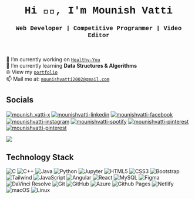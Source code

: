 
<h1 align="center" style="font-family: 'Courier New', monospace;">Hi 👋🏻, I'm Mounish Vatti</h1>
<h3 align="center" style="font-family: 'Courier New', monospace;">Web Developer  |  Competitive Programmer  |  Video Editor </h3>
<br>

🔭 I’m currently working on [`Healthy-You`](https://github.com/mounishvatti/healthy-you-app)<br>
🌱 I’m currently learning **Data Structures & Algorithms**<br>
🌐 View my [`portfolio`](https://mounishvatti.netlify.app/)<br>
📫 Mail me at: [`mounishvatti2002@gmail.com`](mailto:mounishvatti2002@gmail.com)

<h2 align="left">Socials</h2>
<p align="left">  
  <a href="https://twitter.com/mounish_vatti" target="blank"><img align="center" src="https://img.shields.io/badge/Twitter-1D9BF0.svg?style=for-the-badge&logo=Twitter&logoColor=white" alt="mounish_vatti-x"/></a>
  <a href="https://linkedin.com/in/mounish-vatti" target="blank"><img align="center" src="https://img.shields.io/badge/LinkedIn-0A66C2.svg?style=for-the-badge&logo=LinkedIn&logoColor=white" alt="mounishvatti-linkedin"/></a>
  <a href="https://fb.com/mounishvatti" target="blank"><img align="center" src="https://img.shields.io/badge/Facebook-0866FF.svg?style=for-the-badge&logo=Facebook&logoColor=white" alt="mounishvatti-facebook"/></a>
  <a href="https://instagram.com/mounishvatti" target="blank"><img align="center" src="https://img.shields.io/badge/Instagram-E4405F.svg?style=for-the-badge&logo=Instagram&logoColor=white" alt="mounishvatti-instagram"/></a>
   <a href="https://open.spotify.com/user/31uh3iakw6f22gizodj7rp2w5wum?si=51f19191fcfd455c" target="blank"><img align="center" src="https://img.shields.io/badge/Spotify-1DB954.svg?style=for-the-badge&logo=Spotify&logoColor=white" alt="mounishvatti-spotify"/></a>
  <a href="https://pin.it/kzsFeU0ir" target="blank"><img align="center" src="https://img.shields.io/badge/Pinterest-BD081C.svg?style=for-the-badge&logo=Pinterest&logoColor=white" alt="mounishvatti-pinterest"/></a>
  <a href="https://leetcode.com/mounishvatti/" target="blank"><img align="center" src="https://img.shields.io/badge/LeetCode-FFA116.svg?style=for-the-badge&logo=LeetCode&logoColor=white" alt="mounishvatti-pinterest"/></a>
  
  ![](https://dcbadge.vercel.app/api/shield/767721020588556319)
</p>

<h2 align="left">Technology Stack</h2>

![C](https://img.shields.io/badge/C-A8B9CC.svg?style=for-the-badge&logo=C&logoColor=black) ![C++](https://img.shields.io/badge/C++-00599C.svg?style=for-the-badge&logo=C++&logoColor=white) ![Java](https://img.shields.io/badge/java-%23ED8B00.svg?style=for-the-badge&logo=openjdk&logoColor=white) ![Python](https://img.shields.io/badge/Python-3776AB.svg?style=for-the-badge&logo=Python&logoColor=white) ![Jupyter](https://img.shields.io/badge/Jupyter-F37626.svg?style=for-the-badge&logo=Jupyter&logoColor=white)
![HTML5](https://img.shields.io/badge/HTML5-E34F26.svg?style=for-the-badge&logo=HTML5&logoColor=white) ![CSS3](https://img.shields.io/badge/CSS3-1572B6.svg?style=for-the-badge&logo=CSS3&logoColor=white) ![Bootstrap](https://img.shields.io/badge/Bootstrap-7952B3.svg?style=for-the-badge&logo=Bootstrap&logoColor=white) ![Tailwind](https://img.shields.io/badge/Tailwind%20CSS-06B6D4.svg?style=for-the-badge&logo=Tailwind-CSS&logoColor=white) ![JavaScript](https://img.shields.io/badge/JavaScript-F7DF1E.svg?style=for-the-badge&logo=JavaScript&logoColor=black) 
![Angular](https://img.shields.io/badge/Angular-0F0F11.svg?style=for-the-badge&logo=Angular&logoColor=white) ![React](https://img.shields.io/badge/React-61DAFB.svg?style=for-the-badge&logo=React&logoColor=black)
![MySQL](https://img.shields.io/badge/MySQL-4479A1.svg?style=for-the-badge&logo=MySQL&logoColor=white)
![Figma](https://img.shields.io/badge/Figma-F24E1E.svg?style=for-the-badge&logo=Figma&logoColor=white) ![DaVinci Resolve](https://img.shields.io/badge/DaVinci%20Resolve-233A51.svg?style=for-the-badge&logo=DaVinci-Resolve&logoColor=white) 
![Git](https://img.shields.io/badge/Git-F05032.svg?style=for-the-badge&logo=Git&logoColor=white) ![GitHub](https://img.shields.io/badge/GitHub-181717.svg?style=for-the-badge&logo=GitHub&logoColor=white)
![Azure](https://img.shields.io/badge/Microsoft%20Azure-0078D4.svg?style=for-the-badge&logo=Microsoft-Azure&logoColor=white) ![Github Pages](https://img.shields.io/badge/GitHub%20Pages-222222.svg?style=for-the-badge&logo=GitHub-Pages&logoColor=white) ![Netlify](https://img.shields.io/badge/Netlify-00C7B7.svg?style=for-the-badge&logo=Netlify&logoColor=white) 
![macOS](https://img.shields.io/badge/macOS-000000.svg?style=for-the-badge&logo=macOS&logoColor=white) ![Linux](https://img.shields.io/badge/Linux-FCC624.svg?style=for-the-badge&logo=Linux&logoColor=black) 
